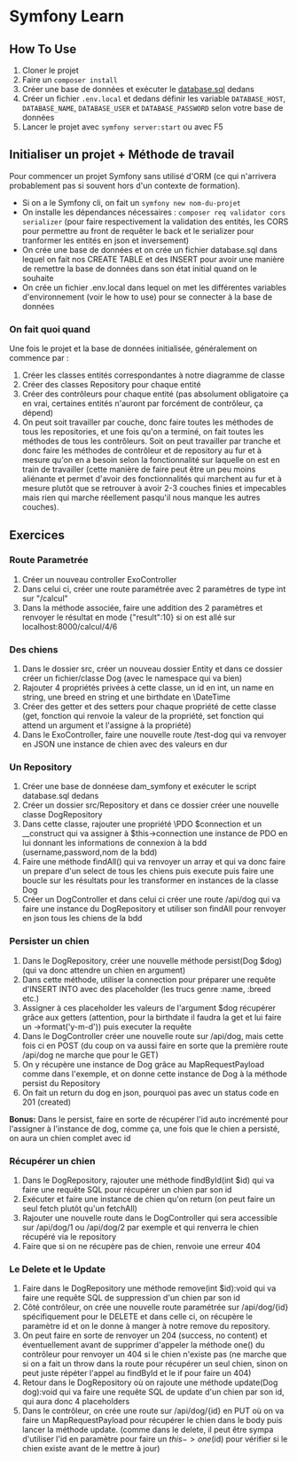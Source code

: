 # Symfony Learn

## How To Use
1. Cloner le projet
2. Faire un `composer install`
3. Créer une base de données et exécuter le [database.sql](database.sql) dedans
4. Créer un fichier `.env.local` et dedans définir les variable `DATABASE_HOST`, `DATABASE_NAME`, `DATABASE_USER` et `DATABASE_PASSWORD` selon votre base de données
5. Lancer le projet avec `symfony server:start` ou avec F5

## Initialiser un projet + Méthode de travail
Pour commencer un projet Symfony sans utilisé d'ORM (ce qui n'arrivera probablement pas si souvent hors d'un contexte de formation).
* Si on a le Symfony cli, on fait un `symfony new nom-du-projet`
* On installe les dépendances nécessaires : `composer req validator cors serializer` (pour faire respectivement la validation des entités, les CORS pour permettre au front de requêter le back et le serializer pour tranformer les entités en json et inversement)
* On crée une base de données et on crée un fichier database.sql dans lequel on fait nos CREATE TABLE et des INSERT pour avoir une manière de remettre la base de données dans son état initial quand on le souhaite
* On crée un fichier .env.local dans lequel on met les différentes variables d'environnement (voir le how to use) pour se connecter à la base de données

### On fait quoi quand
Une fois le projet et la base de données initialisée, généralement on commence par :
1. Créer les classes entités correspondantes à notre diagramme de classe
2. Créer des classes Repository pour chaque entité
3. Créer des contrôleurs pour chaque entité (pas absolument obligatoire ça en vrai, certaines entités n'auront par forcément de contrôleur, ça dépend)
4. On peut soit travailler par couche, donc faire toutes les méthodes de tous les repositories, et une fois qu'on a terminé, on fait toutes les méthodes de tous les contrôleurs. Soit on peut travailler par tranche et donc faire les méthodes de contrôleur et de repository au fur et à mesure qu'on en a besoin selon la fonctionnalité sur laquelle on est en train de travailler (cette manière de faire peut être un peu moins aliénante et permet d'avoir des fonctionnalités qui marchent au fur et à mesure plutôt que se retrouver à avoir 2-3 couches finies et impecables mais rien qui marche réellement pasqu'il nous manque les autres couches).

## Exercices
### Route Parametrée
1. Créer un nouveau controller ExoController
2. Dans celui ci, créer une route paramétrée avec 2 paramètres de type int sur "/calcul"
3. Dans la méthode associée, faire une addition des 2 paramètres et renvoyer le résultat en mode {"result":10}  si on est allé sur localhost:8000/calcul/4/6

### Des chiens
1. Dans le dossier src, créer un nouveau dossier Entity et dans ce dossier créer un fichier/classe Dog (avec le namespace qui va bien)
2. Rajouter 4 propriétés privées à cette classe, un id en int, un name en string, une breed en string et une birthdate en \DateTime
3. Créer des getter et des setters pour chaque propriété de cette classe (get, fonction qui renvoie la valeur de la propriété, set fonction qui attend un argument et l'assigne à la propriété)
4. Dans le ExoController, faire une nouvelle route /test-dog qui va renvoyer en JSON une instance de chien avec des valeurs en dur

### Un Repository
1. Créer une base de donnéese dam_symfony et exécuter le script database.sql dedans
2. Créer un dossier src/Repository et dans ce dossier créer une nouvelle classe DogRepository
3. Dans cette classe, rajouter une propriété \PDO $connection et un __construct qui va assigner à $this->connection une instance de PDO en lui donnant les informations de connexion à la bdd (username,password,nom de la bdd)
4. Faire une méthode findAll() qui va renvoyer un array et qui va donc faire un prepare d'un select de tous les chiens puis execute puis faire une boucle sur les résultats pour les transformer en instances de la classe Dog
5. Créer un DogController et dans celui ci créer une route /api/dog qui va faire une instance du DogRepository et utiliser son findAll pour renvoyer en json tous les chiens de la bdd

### Persister un chien
1. Dans le DogRepository, créer une nouvelle méthode persist(Dog $dog) (qui va donc attendre un chien en argument)
2. Dans cette méthode, utiliser la connection pour préparer une requête d'INSERT INTO avec des placeholder (les trucs genre :name, :breed etc.)
3. Assigner à ces placeholder les valeurs de l'argument $dog récupérer grâce aux getters (attention, pour la birthdate il faudra la get et lui faire un ->format('y-m-d')) puis executer la requête
4. Dans le DogController créer une nouvelle route sur /api/dog, mais cette fois ci en POST (du coup on va aussi faire en sorte que la première route /api/dog ne marche que pour le GET)
5. On y récupère une instance de Dog grâce au MapRequestPayload comme dans l'exemple, et on donne cette instance de Dog à la méthode persist du Repository
6. On fait un return du dog en json, pourquoi pas avec un status code en 201 (created)

**Bonus:** Dans le persist, faire en sorte de récupérer l'id auto incrémenté pour l'assigner à l'instance de dog, comme ça, une fois que le chien a persisté, on aura un chien complet avec id


### Récupérer un chien
1. Dans le DogRepository, rajouter une méthode findById(int $id) qui va faire une requête SQL pour récupérer un chien par son id
2. Exécuter et faire une instance de chien qu'on return (on peut faire un seul fetch plutôt qu'un fetchAll)
3. Rajouter une nouvelle route dans le DogController qui sera accessible sur /api/dog/1 ou /api/dog/2 par exemple et qui renverra le chien récupéré via le repository
4. Faire que si on ne récupère pas de chien, renvoie une erreur 404

### Le Delete et le Update
1. Faire dans le DogRepository une méthode remove(int $id):void qui va faire une requête SQL de suppression d'un chien par son id
2. Côté contrôleur, on crée une nouvelle route paramétrée sur /api/dog/{id} spécifiquement pour le DELETE et dans celle ci, on récupère le paramètre id et on le donne à manger à notre remove du repository.
3. On peut faire en sorte de renvoyer un 204 (success, no content) et éventuellement avant de supprimer d'appeler la méthode one() du contrôleur pour renvoyer un 404 si le chien n'existe pas (ne marche que si on a fait un throw dans la route pour récupérer un seul chien, sinon on peut juste répéter l'appel au findById et le if pour faire un 404)
4. Retour dans le DogRepository où on rajoute une méthode update(Dog dog):void qui va faire une requête SQL de update d'un chien par son id, qui aura donc 4 placeholders
5. Dans le contrôleur, on crée une route sur /api/dog/{id} en PUT où on va faire un MapRequestPayload pour récupérer le chien dans le body puis lancer la méthode update. (comme dans le delete, il peut être sympa d'utiliser l'id en paramètre pour faire un $this->one($id) pour vérifier si le chien existe avant de le mettre à jour)